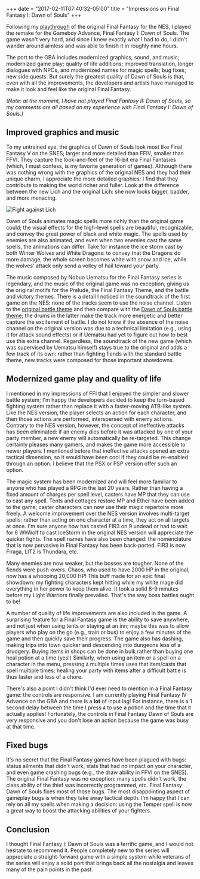+++
date = "2017-02-11T07:40:32-05:00"
title = "Impressions on Final Fantasy I: Dawn of Souls"
+++

Following my [playthrough](/ff1-review/) of the original Final Fantasy for the NES, I played the remake for the Gameboy Advance, Final Fantasy I: Dawn of Souls.  The game wasn't very hard, and since I knew exactly what I had to do, I didn't wander around aimless and was able to finish it in roughly nine hours.

The port to the GBA includes modernized graphics, sound, and music; modernized game play; quality of life additions; improved translation, longer dialogues with NPCs, and modernized names for magic spells; bug fixes; new side quests.  But surely the greatest quality of Dawn of Souls is that, even with all the improvements, the developers and artists have managed to make it look and feel like the original Final Fantasy.

*(Note: at the moment, I have not played Final Fantasy II: Dawn of Souls, so my comments are all based on my experience with Final Fantasy I: Dawn of Souls.)*

## Improved graphics and music

To my untrained eye, the graphics of Dawn of Souls look most like Final Fantasy V on the SNES; larger and more detailed than FFIV, smaller than FFVI.  They capture the look-and-feel of the 16-bit era Final Fantasies (which, I must confess, is my favorite generation of games).  Although there was nothing wrong with the graphics of the original NES and they had their unique charm, I appreciate the more detailed graphics: I find that they contribute to making the world richer and fuller.  Look at the difference between the new Lich and the original Lich: she now looks bigger, badder, and more menacing.

![Fight against Lich](/ff1-lich.png)

Dawn of Souls animates magic spells more richly than the original game could; the visual effects for the high-level spells are beautiful, recognizable, and convey the great power of black and white magic.  The spells used by enemies are also animated, and even when two enemies cast the same spells, the animations can differ.  Take for instance the ice storm cast by both Winter Wolves and White Dragons: to convey that the Dragons do more damage, the whole screen becomes white with snow and ice, while the wolves' attack only send a volley of hail toward your party.

The music composed by Nobuo Uematsu for the Final Fantasy series is legendary, and the music of the original game was no exception, giving us the original motifs for the Prelude, the Final Fantasy Theme, and the battle and victory themes.  There is a detail I noticed in the soundtrack of the first game on the NES: none of the tracks seem to use the noise channel.  Listen to the [original battle theme](https://www.youtube.com/watch?v=XjPF3AwVPM4) and then compare with the [Dawn of Souls battle theme](https://www.youtube.com/watch?v=mnUNGZMznu0); the drums in the latter make the track more energetic and better capture the excitement of battle.  I do not know if the absence of the noise channel on the original version was due to a technical limitation (e.g., using it for attack sound effects) or if Uematsu had yet to figure out how to best use this extra channel.  Regardless, the soundtrack of the new game (which was supervised by Uematsu himself) stays true to the original and adds a few track of its own: rather than fighting fiends with the standard battle theme, new tracks were composed for those important showdowns.


## Modernized game play and quality of life

I mentioned in my impressions of FFI that I enjoyed the simpler and slower battle system; I'm happy the developers decided to keep the turn-based fighting system rather than replace it with a faster-moving ATB-like system.  Like the NES version, the player selects an action for each character, and then those actions are performed, interspersed with enemy actions.  Contrary to the NES version, however, the concept of ineffective attacks has been eliminated: if an enemy dies before it was attacked by one of your party member, a new enemy will automatically be re-targeted.  This change certainly pleases many gamers, and makes the game more accessible to newer players.  I mentioned before that ineffective attacks opened an extra tactical dimension, so it would have been cool if they could be re-enabled through an option.  I believe that the PSX or PSP version offer such an option.

The magic system has been modernized and will feel more familiar to anyone who has played a RPG in the last 20 years.  Rather than having a fixed amount of charges per spell level, casters have MP that they can use to cast any spell.  Tents and cottages restore MP and Ether have been added to the game; caster characters can now use their magic repertoire more freely.  A welcome improvement over the NES version involves multi-target spells: rather than acting on one character at a time, they act on all targets at once.  I'm sure anyone how has casted FIR3 on 9 undead or had to wait for 6 WhWolf to cast IceStorm in the original NES version will appreciate the quicker fights.  The spell names have also been changed: the nomenclature that is now pervasive in Final Fantasy has been back-ported.  FIR3 is now Firaga, LIT2 is Thundara, etc.

Many enemies are now weaker, but the bosses are tougher.  None of the fiends were push-overs.  Chaos, who used to have 2000 HP in the original, now has a whooping 20,000 HP!  This buff made for an epic final showdown: my fighting characters kept hitting while my white mage did everything in her power to keep them alive.  It took a solid 8-9 minutes before my Light Warriors finally prevailed.  That's the way boss battles ought to be!

A number of quality of life improvements are also included in the game.  A surprising feature for a Final Fantasy game is the ability to save anywhere, and not just when using tents or staying at an inn; maybe this was to allow players who play on the go (e.g., train or bus) to enjoy a few minutes of the game and then quickly save their progress.  The game also has dashing, making trips into town quicker and descending into dungeons less of a drudgery.  Buying items in shops can be done in bulk rather than buying one heal potion at a time (yes!)  Similarly, when using an item or a spell on a character in the menu, pressing `A` multiple times uses that item/casts that spell multiple times; healing your party with items after a difficult battle is thus faster and less of a chore.

There's also a point I didn't think I'd ever need to mention in a Final Fantasy game: the controls are responsive.  I am currently playing Final Fantasy IV Advance on the GBA and there is a **lot** of input lag!  For instance, there is a 1 second delay between the time I press `A` to use a potion and the time that it actually applies!  Fortunately, the controls in Final Fantasy Dawn of Souls are very responsive and you don't lose an action because the game was busy at that time.


## Fixed bugs

It's no secret that the Final Fantasy games have been plagued with bugs: status ailments that didn't work, stats that had no impact on your character, and even game crashing bugs (e.g., the draw ability in FFVI on the SNES).  The original Final Fantasy was no exception: many spells didn't work, the class ability of the thief was incorrectly programmed, etc.  Final Fantasy Dawn of Souls fixes most of those bugs.  The most disappointing aspect of gameplay bugs is when they take away tactical depth.  I'm happy that I can rely on all my spells when making a decision: using the Temper spell is now a great way to boost the attacking abilities of your fighters.


## Conclusion

I thought Final Fantasy I: Dawn of Souls was a terrific game, and I would not hesitate to recommend it.  People completely new to the series will appreciate a straight-forward game with a simple system while veterans of the series will enjoy a solid port that brings back all the nostalgia and leaves many of the pain points in the past.
